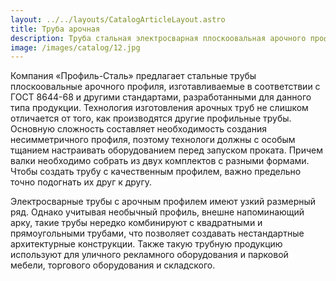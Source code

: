 ```yaml
---
layout: ../../layouts/CatalogArticleLayout.astro
title: Труба арочная
description: Труба стальная электросварная плоскоовальная арочного профиля (ТИП В)
image: /images/catalog/12.jpg
---
```


Компания «Профиль-Сталь» предлагает стальные трубы плоскоовальные арочного профиля, изготавливаемые в соответствии с ГОСТ 8644-68 и другими стандартами, разработанными для данного типа продукции. Технология изготовления арочных труб не слишком отличается от того, как производятся другие профильные трубы. Основную сложность составляет необходимость создания несимметричного профиля, поэтому технологи должны с особым тщанием настраивать оборудованием перед запуском проката. Причем валки необходимо собрать из двух комплектов с разными формами. Чтобы создать трубу с качественным профилем, важно предельно точно подогнать их друг к другу.

Электросварные трубы с арочным профилем имеют узкий размерный ряд. Однако учитывая необычный профиль, внешне напоминающий арку, такие трубы нередко комбинируют с квадратными и прямоугольными трубами, что позволяет создавать нестандартные архитектурные конструкции. Также такую трубную продукцию используют для уличного рекламного оборудования и парковой мебели, торгового оборудования и складского.
